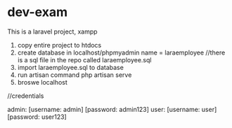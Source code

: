 # dev-exam

This is a laravel project, xampp

1. copy entire project to htdocs
2. create database in localhost/phpmyadmin name = laraemployee
//there is a sql file in the repo called laraemployee.sql
3. import laraemployee.sql to database 
4. run artisan command php artisan serve
5. broswe localhost

//credentials

admin: [username: admin] [password: admin123]
user: [username: user] [password: user123]
